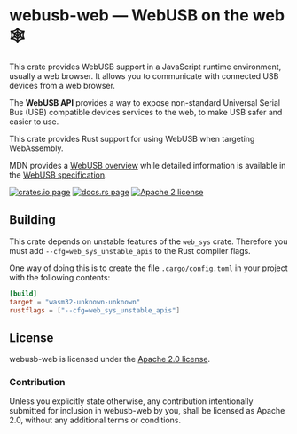 # webusb-web — WebUSB on the web 🕸️

This crate provides WebUSB support in a JavaScript runtime environment, usually a web browser.
It allows you to communicate with connected USB devices from a web browser.

The **WebUSB API** provides a way to expose non-standard Universal Serial Bus (USB)
compatible devices services to the web, to make USB safer and easier to use.

This crate provides Rust support for using WebUSB when targeting WebAssembly.

MDN provides a [WebUSB overview] while detailed information is available in the
[WebUSB specification].

[WebUSB overview]: https://developer.mozilla.org/en-US/docs/Web/API/WebUSB_API
[WebUSB specification]: https://wicg.github.io/webusb/

[![crates.io page](https://img.shields.io/crates/v/webusb-web)](https://crates.io/crates/webusb-web)
[![docs.rs page](https://docs.rs/webusb-web/badge.svg)](https://docs.rs/webusb-web)
[![Apache 2 license](https://img.shields.io/crates/l/webusb-web)](https://raw.githubusercontent.com/surban/webusb-web/master/LICENSE)

## Building

This crate depends on unstable features of the `web_sys` crate.
Therefore you must add `--cfg=web_sys_unstable_apis` to the Rust
compiler flags.

One way of doing this is to create the file `.cargo/config.toml` in your
project with the following contents:

```toml
[build]
target = "wasm32-unknown-unknown"
rustflags = ["--cfg=web_sys_unstable_apis"]
```

## License

webusb-web is licensed under the [Apache 2.0 license].

[Apache 2.0 license]: https://github.com/surban/webusb-web/blob/master/LICENSE

### Contribution

Unless you explicitly state otherwise, any contribution intentionally submitted
for inclusion in webusb-web by you, shall be licensed as Apache 2.0, without any
additional terms or conditions.
